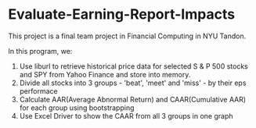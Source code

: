 # Evaluate-Earning-Report-Impacts
This project is a final team project in Financial Computing in NYU Tandon.

In this program, we:
1. Use liburl to retrieve historical price data for selected S & P 500 stocks and SPY from Yahoo Finance and store into memory.
2. Divide all stocks into 3 groups - 'beat', 'meet' and 'miss' - by their eps performace
3. Calculate AAR(Average Abnormal Return) and CAAR(Cumulative AAR) for each group using bootstrapping
4. Use Excel Driver to show the CAAR from all 3 groups in one graph
